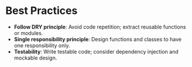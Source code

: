 # Best Practices

- **Follow DRY principle**: Avoid code repetition; extract reusable functions or modules.
- **Single responsibility principle**: Design functions and classes to have one responsibility only.
- **Testability**: Write testable code; consider dependency injection and mockable design.
